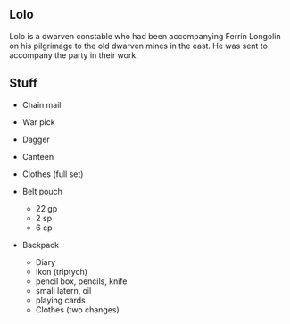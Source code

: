 
## Lolo

Lolo is a dwarven constable who had been accompanying Ferrin Longolin on his
pilgrimage to the old dwarven mines in the east.  He was sent to accompany the
party in their work.

## Stuff

* Chain mail
* War pick
* Dagger
* Canteen
* Clothes (full set)

* Belt pouch
    * 22 gp
    * 2 sp
    * 6 cp

* Backpack
    * Diary
    * ikon (triptych)
    * pencil box, pencils, knife
    * small latern, oil
    * playing cards
    * Clothes (two changes)
